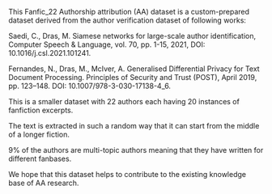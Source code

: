 This Fanfic_22 Authorship attribution (AA) dataset is a custom-prepared dataset derived from the author verification dataset of following works:

Saedi, C., Dras, M. Siamese networks for large-scale author identification, Computer Speech & Language, vol. 70, pp. 1-15, 2021, DOI: 10.1016/j.csl.2021.101241.

Fernandes, N., Dras, M., McIver, A. Generalised Differential Privacy for Text Document Processing. Principles of Security and Trust (POST), April 2019, pp. 123–148. DOI: 10.1007/978-3-030-17138-4_6.

This is a smaller dataset with 22 authors each having 20 instances of fanfiction excerpts. 

The text is extracted in such a random way that it can start from the middle of a longer fiction.

9% of the authors are multi-topic authors meaning that they have written for different fanbases.

We hope that this dataset helps to contribute to the existing knowledge base of AA research.
